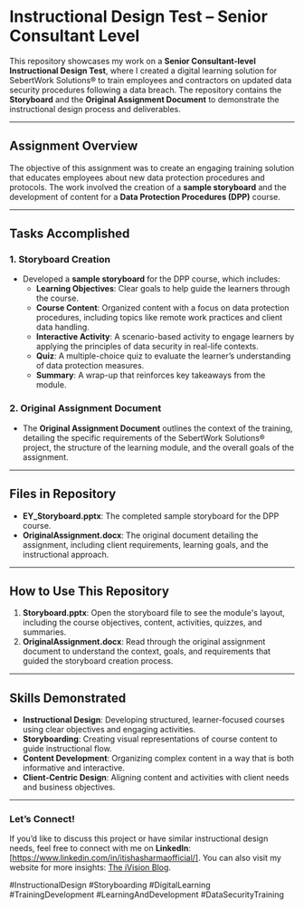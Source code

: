 # Instructional Design Test – Senior Consultant Level

This repository showcases my work on a **Senior Consultant-level Instructional Design Test**, where I created a digital learning solution for SebertWork Solutions® to train employees and contractors on updated data security procedures following a data breach. The repository contains the **Storyboard** and the **Original Assignment Document** to demonstrate the instructional design process and deliverables.

---

## **Assignment Overview**

The objective of this assignment was to create an engaging training solution that educates employees about new data protection procedures and protocols. The work involved the creation of a **sample storyboard** and the development of content for a **Data Protection Procedures (DPP)** course.

---

## **Tasks Accomplished**

### 1. **Storyboard Creation**
- Developed a **sample storyboard** for the DPP course, which includes:
  - **Learning Objectives**: Clear goals to help guide the learners through the course.
  - **Course Content**: Organized content with a focus on data protection procedures, including topics like remote work practices and client data handling.
  - **Interactive Activity**: A scenario-based activity to engage learners by applying the principles of data security in real-life contexts.
  - **Quiz**: A multiple-choice quiz to evaluate the learner’s understanding of data protection measures.
  - **Summary**: A wrap-up that reinforces key takeaways from the module.

### 2. **Original Assignment Document**
- The **Original Assignment Document** outlines the context of the training, detailing the specific requirements of the SebertWork Solutions® project, the structure of the learning module, and the overall goals of the assignment.
  
---

## **Files in Repository**

- **EY_Storyboard.pptx**: The completed sample storyboard for the DPP course.
- **OriginalAssignment.docx**: The original document detailing the assignment, including client requirements, learning goals, and the instructional approach.

---

## **How to Use This Repository**

1. **Storyboard.pptx**: Open the storyboard file to see the module's layout, including the course objectives, content, activities, quizzes, and summaries.
2. **OriginalAssignment.docx**: Read through the original assignment document to understand the context, goals, and requirements that guided the storyboard creation process.

---

## **Skills Demonstrated**

- **Instructional Design**: Developing structured, learner-focused courses using clear objectives and engaging activities.
- **Storyboarding**: Creating visual representations of course content to guide instructional flow.
- **Content Development**: Organizing complex content in a way that is both informative and interactive.
- **Client-Centric Design**: Aligning content and activities with client needs and business objectives.

---

### Let’s Connect!

If you’d like to discuss this project or have similar instructional design needs, feel free to connect with me on **LinkedIn**: [https://www.linkedin.com/in/itishasharmaofficial/]. You can also visit my website for more insights: [The iVision Blog](https://theivision.wordpress.com/).

#InstructionalDesign #Storyboarding #DigitalLearning #TrainingDevelopment #LearningAndDevelopment #DataSecurityTraining
